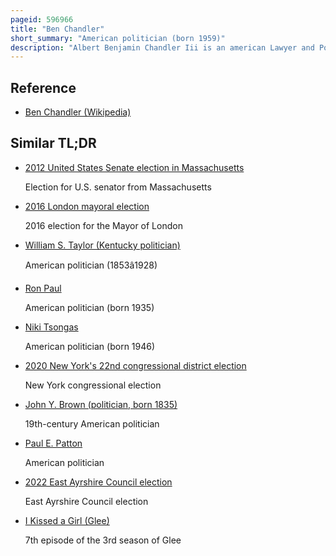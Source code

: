 ```yaml
---
pageid: 596966
title: "Ben Chandler"
short_summary: "American politician (born 1959)"
description: "Albert Benjamin Chandler Iii is an american Lawyer and Politician who served as the united States representative for Kentucky's 6th congressional District from 2004 to 2013. Chandler was elected as Democrat to congress in a special Election in 2004. He served until january 2013 having been defeated in the 2012 Election by andy Barr for Re-Election."
---
```


## Reference

- [Ben Chandler (Wikipedia)](https://en.wikipedia.org/?curid=596966)

## Similar TL;DR

- [2012 United States Senate election in Massachusetts](/tldr/en/2012-united-states-senate-election-in-massachusetts)

  Election for U.S. senator from Massachusetts

- [2016 London mayoral election](/tldr/en/2016-london-mayoral-election)

  2016 election for the Mayor of London

- [William S. Taylor (Kentucky politician)](/tldr/en/william-s-taylor-kentucky-politician)

  American politician (1853â1928)

- [Ron Paul](/tldr/en/ron-paul)

  American politician (born 1935)

- [Niki Tsongas](/tldr/en/niki-tsongas)

  American politician (born 1946)

- [2020 New York's 22nd congressional district election](/tldr/en/2020-new-yorks-22nd-congressional-district-election)

  New York congressional election

- [John Y. Brown (politician, born 1835)](/tldr/en/john-y-brown-politician-born-1835)

  19th-century American politician

- [Paul E. Patton](/tldr/en/paul-e-patton)

  American politician

- [2022 East Ayrshire Council election](/tldr/en/2022-east-ayrshire-council-election)

  East Ayrshire Council election

- [I Kissed a Girl (Glee)](/tldr/en/i-kissed-a-girl-glee)

  7th episode of the 3rd season of Glee
